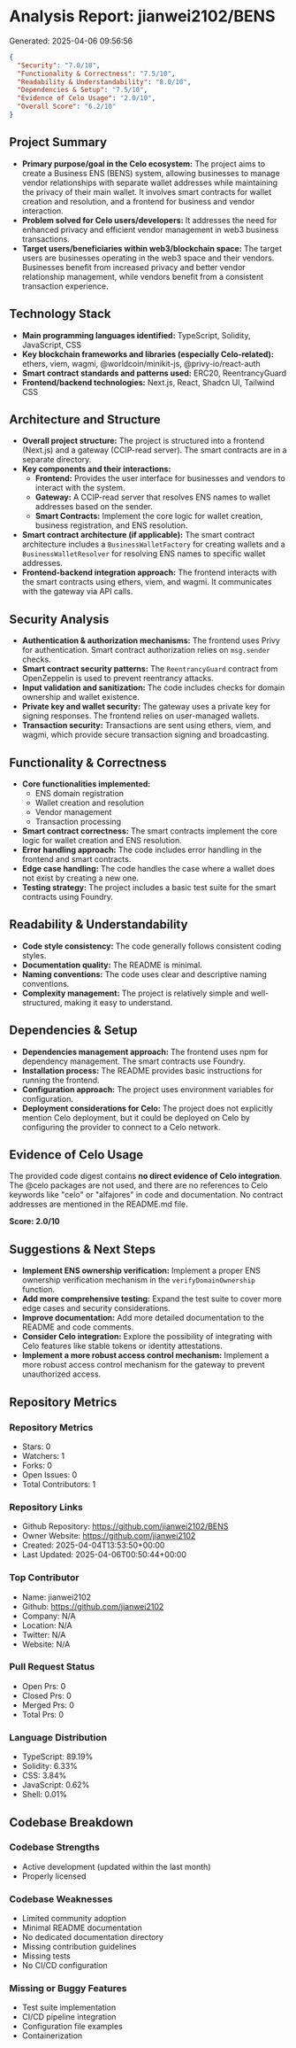 # Analysis Report: jianwei2102/BENS

Generated: 2025-04-06 09:56:56

```json
{
  "Security": "7.0/10",
  "Functionality & Correctness": "7.5/10",
  "Readability & Understandability": "8.0/10",
  "Dependencies & Setup": "7.5/10",
  "Evidence of Celo Usage": "2.0/10",
  "Overall Score": "6.2/10"
}
```

## Project Summary

- **Primary purpose/goal in the Celo ecosystem:** The project aims to create a Business ENS (BENS) system, allowing businesses to manage vendor relationships with separate wallet addresses while maintaining the privacy of their main wallet. It involves smart contracts for wallet creation and resolution, and a frontend for business and vendor interaction.
- **Problem solved for Celo users/developers:** It addresses the need for enhanced privacy and efficient vendor management in web3 business transactions.
- **Target users/beneficiaries within web3/blockchain space:** The target users are businesses operating in the web3 space and their vendors. Businesses benefit from increased privacy and better vendor relationship management, while vendors benefit from a consistent transaction experience.

## Technology Stack

- **Main programming languages identified:** TypeScript, Solidity, JavaScript, CSS
- **Key blockchain frameworks and libraries (especially Celo-related):** ethers, viem, wagmi, @worldcoin/minikit-js, @privy-io/react-auth
- **Smart contract standards and patterns used:** ERC20, ReentrancyGuard
- **Frontend/backend technologies:** Next.js, React, Shadcn UI, Tailwind CSS

## Architecture and Structure

- **Overall project structure:** The project is structured into a frontend (Next.js) and a gateway (CCIP-read server). The smart contracts are in a separate directory.
- **Key components and their interactions:**
  - **Frontend:** Provides the user interface for businesses and vendors to interact with the system.
  - **Gateway:** A CCIP-read server that resolves ENS names to wallet addresses based on the sender.
  - **Smart Contracts:** Implement the core logic for wallet creation, business registration, and ENS resolution.
- **Smart contract architecture (if applicable):** The smart contract architecture includes a `BusinessWalletFactory` for creating wallets and a `BusinessWalletResolver` for resolving ENS names to specific wallet addresses.
- **Frontend-backend integration approach:** The frontend interacts with the smart contracts using ethers, viem, and wagmi. It communicates with the gateway via API calls.

## Security Analysis

- **Authentication & authorization mechanisms:** The frontend uses Privy for authentication. Smart contract authorization relies on `msg.sender` checks.
- **Smart contract security patterns:** The `ReentrancyGuard` contract from OpenZeppelin is used to prevent reentrancy attacks.
- **Input validation and sanitization:** The code includes checks for domain ownership and wallet existence.
- **Private key and wallet security:** The gateway uses a private key for signing responses. The frontend relies on user-managed wallets.
- **Transaction security:** Transactions are sent using ethers, viem, and wagmi, which provide secure transaction signing and broadcasting.

## Functionality & Correctness

- **Core functionalities implemented:**
  - ENS domain registration
  - Wallet creation and resolution
  - Vendor management
  - Transaction processing
- **Smart contract correctness:** The smart contracts implement the core logic for wallet creation and ENS resolution.
- **Error handling approach:** The code includes error handling in the frontend and smart contracts.
- **Edge case handling:** The code handles the case where a wallet does not exist by creating a new one.
- **Testing strategy:** The project includes a basic test suite for the smart contracts using Foundry.

## Readability & Understandability

- **Code style consistency:** The code generally follows consistent coding styles.
- **Documentation quality:** The README is minimal.
- **Naming conventions:** The code uses clear and descriptive naming conventions.
- **Complexity management:** The project is relatively simple and well-structured, making it easy to understand.

## Dependencies & Setup

- **Dependencies management approach:** The frontend uses npm for dependency management. The smart contracts use Foundry.
- **Installation process:** The README provides basic instructions for running the frontend.
- **Configuration approach:** The project uses environment variables for configuration.
- **Deployment considerations for Celo:** The project does not explicitly mention Celo deployment, but it could be deployed on Celo by configuring the provider to connect to a Celo network.

## Evidence of Celo Usage

The provided code digest contains **no direct evidence of Celo integration**. The @celo packages are not used, and there are no references to Celo keywords like "celo" or "alfajores" in code and documentation. No contract addresses are mentioned in the README.md file.

**Score: 2.0/10**

## Suggestions & Next Steps

- **Implement ENS ownership verification:** Implement a proper ENS ownership verification mechanism in the `verifyDomainOwnership` function.
- **Add more comprehensive testing:** Expand the test suite to cover more edge cases and security considerations.
- **Improve documentation:** Add more detailed documentation to the README and code comments.
- **Consider Celo integration:** Explore the possibility of integrating with Celo features like stable tokens or identity attestations.
- **Implement a more robust access control mechanism:** Implement a more robust access control mechanism for the gateway to prevent unauthorized access.

## Repository Metrics

### Repository Metrics
- Stars: 0
- Watchers: 1
- Forks: 0
- Open Issues: 0
- Total Contributors: 1

### Repository Links
- Github Repository: https://github.com/jianwei2102/BENS
- Owner Website: https://github.com/jianwei2102
- Created: 2025-04-04T13:53:50+00:00
- Last Updated: 2025-04-06T00:50:44+00:00

### Top Contributor
- Name: jianwei2102
- Github: https://github.com/jianwei2102
- Company: N/A
- Location: N/A
- Twitter: N/A
- Website: N/A

### Pull Request Status
- Open Prs: 0
- Closed Prs: 0
- Merged Prs: 0
- Total Prs: 0

### Language Distribution
- TypeScript: 89.19%
- Solidity: 6.33%
- CSS: 3.84%
- JavaScript: 0.62%
- Shell: 0.01%

## Codebase Breakdown

### Codebase Strengths
- Active development (updated within the last month)
- Properly licensed

### Codebase Weaknesses
- Limited community adoption
- Minimal README documentation
- No dedicated documentation directory
- Missing contribution guidelines
- Missing tests
- No CI/CD configuration

### Missing or Buggy Features
- Test suite implementation
- CI/CD pipeline integration
- Configuration file examples
- Containerization
